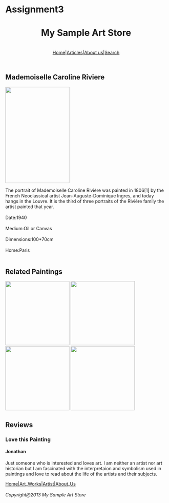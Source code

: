 # Assignment3
<!DOCTYPE html>
<html>
    <head>
   <title>3rd assignment</title>
</head>
<body>
    <header>
    <h1>My Sample Art Store</h1><br>
    <a href=""> Home|Articles|About us|Search</a>
</header>
<h2>Mademoiselle Caroline Riviere</h2>
<img src="https://upload.wikimedia.org/wikipedia/commons/3/34/Jean_Auguste_Dominique_Ingres_-_Mademoiselle_Caroline_Rivi%C3%A8re_-_WGA11837.jpg" height="300" width="200" >
<P>The portrait of Mademoiselle Caroline Rivière was painted in 1806[1] by the French Neoclassical artist Jean-Auguste-Dominique Ingres, and today hangs in the Louvre.
    It is the third of three portraits of the Rivière family the artist painted that year.<br><br>
    Date:1940<br><br>
    Medium:Oil or Canvas<br><br>
    Dimensions:100*70cm<br><br>
    Home:Paris<br><br>
    <h2>Related Paintings</h2>
    <img src="https://az334033.vo.msecnd.net/images-7/la-fuensanta-julio-romero-de-torres-1929-4072e44d.jpg" height="200px" width="200px">
    <img src="https://upload.wikimedia.org/wikipedia/commons/5/53/Jean_Auguste_Dominique_Ingres_-_Madame_Rivi%C3%A8re_-_WGA11835.jpg" height="200px" width="200px">
    <img src="https://upload.wikimedia.org/wikipedia/commons/thumb/1/16/Jean_Auguste_Dominique_Ingres_-_Monsieur_Rivi%C3%A8re_-_WGA11836.jpg/376px-Jean_Auguste_Dominique_Ingres_-_Monsieur_Rivi%C3%A8re_-_WGA11836.jpg" height="200px" width="200px">
<img src="http://www.paintinghere.com/images-framed/jean-auguste-dominique-ingres-portrait-of-mademoiselle-caroline-riviere-print-L-4066-fn5_21x30.jpg" height="200px" width="200px">
<h2>Reviews</h2>
<h3>Love this Painting</h3>
<h4>Jonathan</h4>
    <p>Just someone who is interested and loves art. I am neither an artist nor art historian but I am fascinated with the interpretaion and symbolism used in paintings and love to read about the life of the artists and their subjects.</p>
    <footer>
       <a href=""> Home|Art_Works|Artist|About_Us</a><br><br>
      <i> Copyright@2013 My Sample Art Store</i>
    </footer>
</body>
</html>
